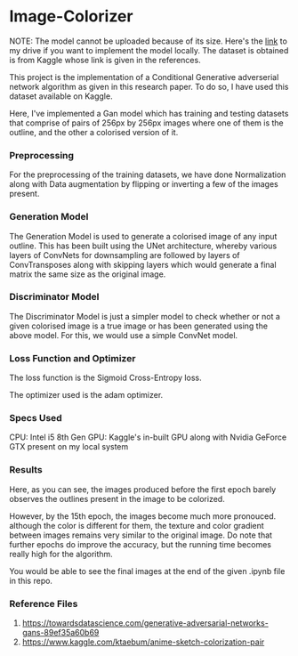 # Image-Colorizer
NOTE: The model cannot be uploaded because of its size. Here's the [link](https://drive.google.com/file/d/1zxShmCZazbD-6am5l_sRhySYEccRTDr6/view?usp=sharing) to my drive if you want to implement the model locally. The dataset is obtained is from Kaggle whose link is given in the references.

This project is the implementation of a Conditional Generative adverserial network algorithm as given in this research paper. To do so, I have used this dataset available on Kaggle.

Here, I've implemented a Gan model which has training and testing datasets that comprise of pairs of 256px by 256px images where one of them is the outline, and the other a colorised version of it.

### Preprocessing

For the preprocessing of the training datasets, we have done Normalization along with Data augmentation by flipping or inverting a few of the images present.

### Generation Model

The Generation Model is used to generate a colorised image of any input outline. This has been built using the UNet architecture, whereby various layers of ConvNets for downsampling are followed by layers of ConvTransposes along with skipping layers which would generate a final matrix the same size as the original image.

### Discriminator Model

The Discriminator Model is just a simpler model to check whether or not a given colorised image is a true image or has been generated using the above model. For this, we would use a simple ConvNet model.

### Loss Function and Optimizer

The loss function is the Sigmoid Cross-Entropy loss.

The optimizer used is the adam optimizer.

### Specs Used

CPU: Intel i5 8th Gen
GPU: Kaggle's in-built GPU along with Nvidia GeForce GTX present on my local system

### Results

Here, as you can see, the images produced before the first epoch barely observes the outlines present in the image to be colorized.

However, by the 15th epoch, the images become much more pronouced. although the color is different for them, the texture and color gradient between images remains very similar to the original image. Do note that further epochs do improve the accuracy, but the running time becomes really high for the algorithm.

You would be able to see the final images at the end of the given .ipynb file in this repo.

### Reference Files

1. https://towardsdatascience.com/generative-adversarial-networks-gans-89ef35a60b69
2. https://www.kaggle.com/ktaebum/anime-sketch-colorization-pair
